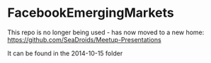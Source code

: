 FacebookEmergingMarkets
=======================

This repo is no longer being used - has now moved to a new home:
https://github.com/SeaDroids/Meetup-Presentations

It can be found in the 2014-10-15 folder

